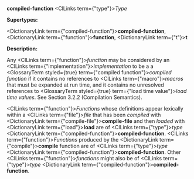 **compiled-function** <ClLinks  term={"type"}><i>Type</i></ClLinks> 



**Supertypes:** 



<DictionaryLink  term={"compiled-function"}><b>compiled-function</b></DictionaryLink>, <DictionaryLink  term={"function"}><b>function</b></DictionaryLink>, <DictionaryLink  term={"t"}><b>t</b></DictionaryLink> 



**Description:** 



Any <ClLinks  term={"function"}><i>function</i></ClLinks> may be considered by an <ClLinks  term={"implementation"}><i>implementation</i></ClLinks> to be a a <GlossaryTerm styled={true} term={"compiled function"}><i>compiled function</i></GlossaryTerm> if it contains no references to <ClLinks  term={"macro"}><i>macros</i></ClLinks> that must be expanded at run time, and it contains no unresolved references to <GlossaryTerm styled={true} term={"load time value"}><i>load time values</i></GlossaryTerm>. See Section 3.2.2 (Compilation Semantics). 



<ClLinks  term={"function"}><i>Functions</i></ClLinks> whose definitions appear lexically within a <ClLinks  term={"file"}><i>file</i></ClLinks> that has been *compiled* with <DictionaryLink  term={"compile-file"}><b>compile-file</b></DictionaryLink> and then *loaded* with <DictionaryLink  term={"load"}><b>load</b></DictionaryLink> are of <ClLinks  term={"type"}><i>type</i></ClLinks> <DictionaryLink  term={"compiled-function"}><b>compiled-function</b></DictionaryLink>. <ClLinks  term={"function"}><i>Functions</i></ClLinks> produced by the <DictionaryLink  term={"compile"}><b>compile</b></DictionaryLink> function are of <ClLinks  term={"type"}><i>type</i></ClLinks> <DictionaryLink  term={"compiled-function"}><b>compiled-function</b></DictionaryLink>. Other <ClLinks  term={"function"}><i>functions</i></ClLinks> might also be of <ClLinks  term={"type"}><i>type</i></ClLinks> <DictionaryLink  term={"compiled-function"}><b>compiled-function</b></DictionaryLink>. 



